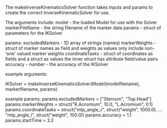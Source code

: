 The makeInverseKinematicsSolver function takes inputs and params to create the
correct InverseKinematicSolver for use.

The arguments include:
model - the loaded Model for use with the Solver
markerFileName - the string filename of the marker data
params - struct of parameters for the IKSolver

params:
	excludedMarkers - 1D array of strings (names)
	markerWeights - struct of marker names as field and weights as values
					only include non-'one' valued marker weights
	coordinateTasks - struct of coordinates as fields and a struct as values
					  the inner struct has attribute field/value pairs
	accuracy - number - the accuracy of the IKSolver 
	
example arguments:

IKSolver = makeInverseKinematicsSolver(Model(modelfilename), markerfilename, params)
	
example params:
	params.excludedMarkers = ["Sternum", "Top.Head"]
	params.markerWeights = struct("R.Acromium", 10.0, "L.Acromium", 0.1)
	params.coordinateTasks = struct("mtp_angle_r", struct("weight", 1000.0), ...
									"mtp_angle_l", struct("weight", 100.0))
	params.accuracy = 1.1
	params.startTime = 3.2